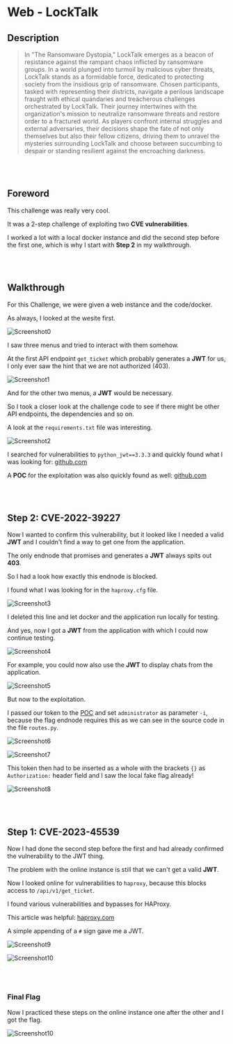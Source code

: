 # Web - LockTalk

## Description
> In "The Ransomware Dystopia," LockTalk emerges as a beacon of resistance against the rampant chaos inflicted by ransomware groups. In a world plunged into turmoil by malicious cyber threats, LockTalk stands as a formidable force, dedicated to protecting society from the insidious grip of ransomware. Chosen participants, tasked with representing their districts, navigate a perilous landscape fraught with ethical quandaries and treacherous challenges orchestrated by LockTalk. Their journey intertwines with the organization's mission to neutralize ransomware threats and restore order to a fractured world. As players confront internal struggles and external adversaries, their decisions shape the fate of not only themselves but also their fellow citizens, driving them to unravel the mysteries surrounding LockTalk and choose between succumbing to despair or standing resilient against the encroaching darkness.

<br>
<br>

## Foreword

This challenge was really very cool.

It was a 2-step challenge of exploiting two __CVE vulnerabilities__.

I worked a lot with a local docker instance and did the second step before the first one, which is why I start with __Step 2__ in my walkthrough.

<br>
<br>

## Walkthrough

For this Challenge, we were given a web instance and the code/docker.

As always, I looked at the wesite first.

![Screenshot0](./screenshots/0.png)

I saw three menus and tried to interact with them somehow.

At the first API endpoint `get_ticket` which probably generates a __JWT__ for us, I only ever saw the hint that we are not authorized (403).

![Screenshot1](./screenshots/1.png)

And for the other two menus, a __JWT__ would be necessary.

So I took a closer look at the challenge code to see if there might be other API endpoints, the dependencies and so on.

A look at the `requirements.txt` file was interesting.

![Screenshot2](./screenshots/2.png)

I searched for vulnerabilities to `python_jwt==3.3.3` and quickly found what I was looking for: [github.com](https://github.com/advisories/GHSA-5p8v-58qm-c7fp)

A __POC__ for the exploitation was also quickly found as well: [github.com](https://github.com/user0x1337/CVE-2022-39227)

<br>
<br>

## Step 2: CVE-2022-39227

Now I wanted to confirm this vulnerability, but it looked like I needed a valid __JWT__ and I couldn't find a way to get one from the application.

The only endnode that promises and generates a __JWT__ always spits out __403__.

So I had a look how exactly this endnode is blocked.

I found what I was looking for in the `haproxy.cfg` file.

![Screenshot3](./screenshots/3.png)

I deleted this line and let docker and the application run locally for testing.

And yes, now I got a __JWT__ from the application with which I could now continue testing.

![Screenshot4](./screenshots/4.png)

For example, you could now also use the __JWT__ to display chats from the application.

![Screenshot5](./screenshots/5.png)

But now to the exploitation.

I passed our token to the [POC](https://github.com/user0x1337/CVE-2022-39227) and set `administrator` as parameter `-i`, because the flag endnode requires this as we can see in the source code in the file `routes.py`.

![Screenshot6](./screenshots/6.png)


![Screenshot7](./screenshots/7.png)

This token then had to be inserted as a whole with the brackets `{}` as `Authorization:` header field and I saw the local fake flag already!

![Screenshot8](./screenshots/8.png)

<br>
<br>

## Step 1: CVE-2023-45539

Now I had done the second step before the first and had already confirmed the vulnerability to the JWT thing.

The problem with the online instance is still that we can't get a valid __JWT__.

Now I looked online for vulnerabilities to `haproxy`, because this blocks access to `/api/v1/get_ticket`.

I found various vulnerabilities and bypasses for HAProxy.

This article was helpful: [haproxy.com](https://www.haproxy.com/blog/august-2023-cve-2023-40225-empty-content-length-header-vulnerability-fixed)

A simple appending of a `#` sign gave me a JWT.

![Screenshot9](./screenshots/9.png)

![Screenshot10](./screenshots/10.png)

<br>
<br>

### Final Flag

Now I practiced these steps on the online instance one after the other and I got the flag.

![Screenshot10](./screenshots/11.png)


